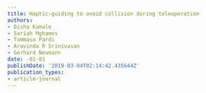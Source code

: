 ```yaml
---
title: Haptic-guiding to avoid collision during teleoperation
authors:
- Disha Kamale
- Sariah Mghames
- Tommaso Pardi
- Aravinda R Srinivasan
- Gerhard Neumann
date: -01-01
publishDate: '2019-03-04T02:14:42.435644Z'
publication_types:
- article-journal
---
```

